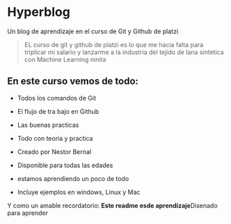 # Hyperblog

Un blog de aprendizaje en el curso de Git y Github de platzi

> EL curso de git y github de platzi es lo que me hacia falta para triplicar mi salario y lanzarme a la industria del tejido de lana sintetica con Machine Learning
> ninita

## En este curso vemos de todo:

- Todos los comandos de Git

- El flujo de tra bajo en Github

- Las buenas practicas

- Todo con teoria y practica

- Creado por Nestor Bernal

- Disponible para todas las edades

- estamos aprendiendo un poco de todo

- Incluye ejemplos en windows, Linux y Mac

Y como un amable recordatorio: **Este readme esde aprendizaje**Disenado para aprender
